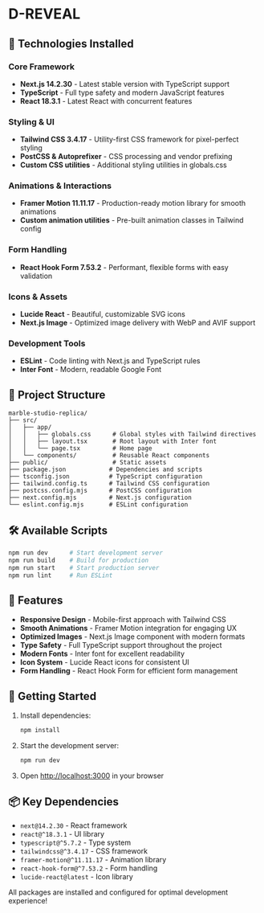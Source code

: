 # D-REVEAL

## 🚀 Technologies Installed

### Core Framework
- **Next.js 14.2.30** - Latest stable version with TypeScript support
- **TypeScript** - Full type safety and modern JavaScript features
- **React 18.3.1** - Latest React with concurrent features

### Styling & UI
- **Tailwind CSS 3.4.17** - Utility-first CSS framework for pixel-perfect styling
- **PostCSS & Autoprefixer** - CSS processing and vendor prefixing
- **Custom CSS utilities** - Additional styling utilities in globals.css

### Animations & Interactions
- **Framer Motion 11.11.17** - Production-ready motion library for smooth animations
- **Custom animation utilities** - Pre-built animation classes in Tailwind config

### Form Handling
- **React Hook Form 7.53.2** - Performant, flexible forms with easy validation

### Icons & Assets
- **Lucide React** - Beautiful, customizable SVG icons
- **Next.js Image** - Optimized image delivery with WebP and AVIF support

### Development Tools
- **ESLint** - Code linting with Next.js and TypeScript rules
- **Inter Font** - Modern, readable Google Font

## 📁 Project Structure

```
marble-studio-replica/
├── src/
│   ├── app/
│   │   ├── globals.css      # Global styles with Tailwind directives
│   │   ├── layout.tsx       # Root layout with Inter font
│   │   └── page.tsx         # Home page
│   └── components/          # Reusable React components
├── public/                  # Static assets
├── package.json            # Dependencies and scripts
├── tsconfig.json           # TypeScript configuration
├── tailwind.config.ts      # Tailwind CSS configuration
├── postcss.config.mjs      # PostCSS configuration
├── next.config.mjs         # Next.js configuration
└── eslint.config.mjs       # ESLint configuration
```

## 🛠 Available Scripts

```bash
npm run dev      # Start development server
npm run build    # Build for production
npm run start    # Start production server
npm run lint     # Run ESLint
```

## 🎨 Features

- **Responsive Design** - Mobile-first approach with Tailwind CSS
- **Smooth Animations** - Framer Motion integration for engaging UX
- **Optimized Images** - Next.js Image component with modern formats
- **Type Safety** - Full TypeScript support throughout the project
- **Modern Fonts** - Inter font for excellent readability
- **Icon System** - Lucide React icons for consistent UI
- **Form Handling** - React Hook Form for efficient form management

## 🚀 Getting Started

1. Install dependencies:
   ```bash
   npm install
   ```

2. Start the development server:
   ```bash
   npm run dev
   ```

3. Open [http://localhost:3000](http://localhost:3000) in your browser

## 📦 Key Dependencies

- `next@14.2.30` - React framework
- `react@^18.3.1` - UI library
- `typescript@^5.7.2` - Type system
- `tailwindcss@^3.4.17` - CSS framework
- `framer-motion@^11.11.17` - Animation library
- `react-hook-form@^7.53.2` - Form handling
- `lucide-react@latest` - Icon library

All packages are installed and configured for optimal development experience!
